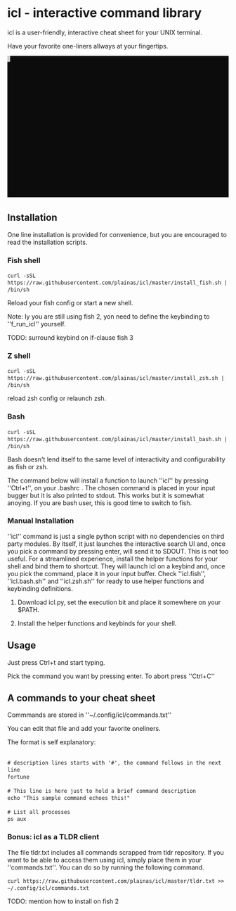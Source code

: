 # icl - interactive command library

icl is a user-friendly, interactive cheat sheet for your UNIX terminal.

Have your favorite one-liners allways at your fingertips.

![Example](./screencast.svg)

## Installation

One line installation is provided for convenience, but you are encouraged to read the installation scripts.

### Fish shell

```shellscript
curl -sSL https://raw.githubusercontent.com/plainas/icl/master/install_fish.sh | /bin/sh
```

Reload your fish config or start a new shell.

Note:
Iy you are still using fish 2, yon need to define the keybinding to ''f_run_icl'' yourself.

TODO: surround keybind on if-clause fish 3


### Z shell

```shellscript
curl -sSL https://raw.githubusercontent.com/plainas/icl/master/install_zsh.sh | /bin/sh
```

reload zsh config or relaunch zsh.

### Bash


```shellscript
curl -sSL https://raw.githubusercontent.com/plainas/icl/master/install_bash.sh | /bin/sh
```

Bash doesn't lend itself to the same level of interactivity and configurability as fish or zsh.

The command below will install a function to launch ''icl'' by pressing ''Ctrl+t'', on your .bashrc .
The chosen command is placed in your input bugger but it is also printed to stdout. This works but
it is somewhat anoying. If you are bash user, this is good time to switch to fish.


### Manual Installation

''icl'' command is just a single python script with no dependencies on third party modules. By itself, it just launches the interactive search UI and, once you pick a command by pressing enter, will send it to SDOUT. This is not too useful. For a streamlined experience, install the helper functions for your shell and bind them to shortcut. They will launch icl on a keybind and, once you pick the command, place it in your input buffer. Check ''icl.fish'', ''icl.bash.sh'' and ''icl.zsh.sh'' for ready to use helper functions and keybinding definitions.

1. Download icl.py, set the execution bit and place it somewhere on your $PATH.

2. Install the helper functions and keybinds for your shell.

## Usage

Just press Ctrl+t and start typing.

Pick the command you want by pressing enter. To abort press ''Ctrl+C''

## A commands to your cheat sheet

Commmands are stored in ''~/.config/icl/commands.txt''

You can edit that file and add your favorite oneliners.

The format is self explanatory:

```shellscript

# description lines starts with '#', the command follows in the next line
fortune

# This line is here just to hold a brief command description
echo "This sample command echoes this!" 

# List all processes
ps aux

```

### Bonus: icl as a TLDR client

The file tldr.txt includes all commands scrapped from tldr repository. If you want to be able to access them using icl, simply place them in your ''commands.txt''. You can do so by running the following command.

```
curl https://raw.githubusercontent.com/plainas/icl/master/tldr.txt >> ~/.config/icl/commands.txt
```

TODO: mention how to install on fish 2

